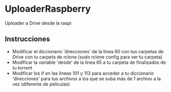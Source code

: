 # UploaderRaspberry
Uploader a Drive desde la raspi

## Instrucciones
- Modificar el diccionario 'direcciones' de la linea 60 con tus carpetas de Drive con tu carpeta de rclone (sudo rclone config para ver tu carpeta)
- Modificar la variable 'desde' de la linea 65 a tu carpeta de finalizados de tu torrent
- Modificar los if en las lineas 101 y 113 para acceder a tu diccionario 'direcciones' para tus archivos a los que se suba más de 1 archivo a la vez (diferente de peliculas)
